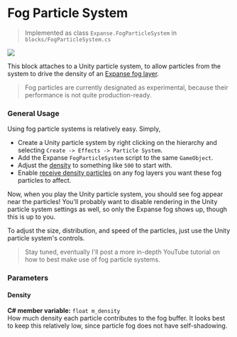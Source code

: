 # Fog Particle System

> Implemented as class `Expanse.FogParticleSystem` in `blocks/FogParticleSystem.cs`

<div class="img-block">
    <div class="img-row">
        <div class="img-col"><img src="img/fog_particle/banner.jpg"/></div>
    </div>
</div>

This block attaches to a Unity particle system, to allow particles from the system to drive the density of an [Expanse fog layer](/editor/blocks/atmosphere_layer_block?id=fog-distributions).

> Fog particles are currently designated as experimental, because their performance is not quite production-ready.

### General Usage

Using fog particle systems is relatively easy. Simply,

- Create a Unity particle system by right clicking on the hierarchy and selecting `Create -> Effects -> Particle System`.
- Add the Expanse `FogParticleSystem` script to the same `GameObject`.
- Adjust the [density](/editor/blocks/fog_particle_system_block?id=density) to something like `500` to start with.
- Enable [receive density particles](/editor/blocks/atmosphere_layer_block?id=receive-density-particles) on any fog layers you want these fog particles to affect.

Now, when you play the Unity particle system, you should see fog appear near the particles! You'll probably want to disable rendering in the Unity particle system settings as well, so only the Expanse fog shows up, though this is up to you.

To adjust the size, distribution, and speed of the particles, just use the Unity particle system's controls.

> Stay tuned, eventually I'll post a more in-depth YouTube tutorial on how to best make use of fog particle systems.

### Parameters

#### Density

**C# member variable:** `float m_density` \
How much density each particle contributes to the fog buffer. It looks best to keep this relatively low, since particle fog does not have self-shadowing.
